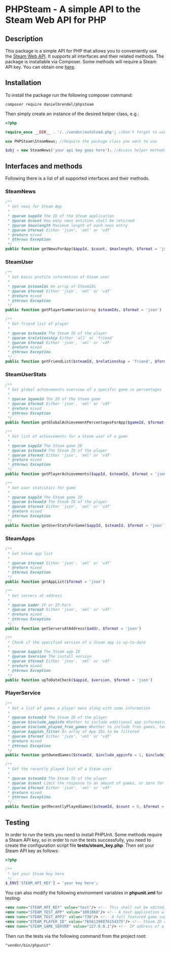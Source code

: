 # PHPSteam - A simple API to the Steam Web API for PHP

## Description
This package is a simple API for PHP that allows you to conveniently use the <a href="https://developer.valvesoftware.com/wiki/Steam_Web_API">Steam Web API</a>.
It supports all interfaces and their related methods. The package is installable via Composer.
Some methods will require a Steam API key. You can obtain one <a href="https://steamcommunity.com/dev/apikey">here</a>.

## Installation
To install the package run the following composer command:
```code
composer require danielbrendel/phpsteam 
```
Then simply create an instance of the desired helper class, e.g.:
```php
<?php

require_once __DIR__ . '/../vendor/autoload.php'; //Don't forget to use Composer autoloader if not already

use PHPSteam\SteamNews; //Require the package class you want to use

$obj = new SteamNews('your api key goes here'); //Access helper methods via $obj
```

## Interfaces and methods
Following there is a list of all supported interfaces and their methods.

### SteamNews
```php
/**
 * Get news for Steam App
 * 
 * @param $appId The ID of the Steam application
 * @param $count How many news entities shall be returned
 * @param $maxlength Maximum length of each news entry
 * @param $format Either 'json', 'xml' or 'vdf'
 * @return mixed
 * @throws Exception
 */
public function getNewsForApp($appId, $count, $maxlength, $format = 'json')
```

### SteamUser
```php
/**
 * Get basic profile information of Steam user
 * 
 * @param $steamIds An array of SteamIDs
 * @param $format Either 'json', 'xml' or 'vdf'
 * @return mixed
 * @throws Exception
 */
public function getPlayerSummaries(array $steamIds, $format = 'json')
```

```php
/**
 * Get friend list of player
 * 
 * @param $steamId The Steam ID of the player
 * @param $relationship Either 'all' or 'friend'
 * @param $format Either 'json', 'xml' or 'vdf'
 * @return mixed
 * @throws Exception
 */
public function getFriendList($steamId, $relationship = 'friend', $format = 'json')
```

### SteamUserStats
```php
/**
 * Get global achievements overview of a specific game in percentages
 * 
 * @param $gameId The ID of the Steam game
 * @param $format Either 'json', 'xml' or 'vdf'
 * @return mixed
 * @throws Exception
 */
public function getGlobalAchievementPercentagesForApp($gameId, $format = 'json')
```

```php
/**
 * Get list of achievements for a Steam user of a game
 * 
 * @param $appId The Steam game ID
 * @param $steamId The Steam ID of the player
 * @param $format Either 'json', 'xml' or 'vdf'
 * @return mixed
 * @throws Exception
 */
public function getPlayerAchievements($appId, $steamId, $format = 'json')
```

```php
/**
 * Get user statistics for game
 * 
 * @param $appId The Steam game ID
 * @param $steamId The Steam ID of the player
 * @param $format Either 'json', 'xml' or 'vdf'
 * @return mixed
 * @throws Exception
 */
public function getUserStatsForGame($appId, $steamId, $format = 'json')
```

### SteamApps
```php
/**
 * Get Steam app list
 * 
 * @param $format Either 'json', 'xml' or 'vdf'
 * @return mixed
 * @throws Exception
 */
public function getAppList($format = 'json')
```

```php
/**
 * Get servers at address
 * 
 * @param $addr IP or IP:Port
 * @param $format Either 'json', 'xml' or 'vdf'
 * @return mixed
 * @throws Exception
 */
public function getServersAtAddress($addr, $format = 'json')
```

```php
/**
 * Check if the specified version of a Steam app is up-to-date
 * 
 * @param $appid The Steam app ID
 * @param $version The install version
 * @param $format Either 'json', 'xml' or 'vdf'
 * @return mixed
 * @throws Exception
 */
public function upToDateCheck($appid, $version, $format = 'json')
```

### PlayerService
```php
/**
 * Get a list of games a player owns along with some information
 * 
 * @param $steamId The Steam ID of the player
 * @param $include_appinfo Whether to include additional app information
 * @param $include_played_free_games Whether to include free games, too
 * @param $appids_filter An array of App IDs to be filtered
 * @param $format Either 'json', 'xml' or 'vdf'
 * @return mixed
 * @throws Exception
 */
public function getOwnedGames($steamId, $include_appinfo = 1, $include_played_free_games = 1, $appids_filter = array(), $format = 'json')
```

```php
/**
 * Get the recently played list of a Steam user
 * 
 * @param $steamId The Steam ID of the player
 * @param $count Limit the response to an amount of games, or zero for no limitation
 * @param $format Either 'json', 'xml' or 'vdf'
 * @return mixed
 * @throws Exception
 */
public function getRecentlyPlayedGames($steamId, $count = 0, $format = 'json')
```

## Testing
In order to run the tests you need to install PHPUnit.
Some methods require a Steam API key, so in order to run the tests successfully, you need to
create the configuration script file <b>tests/steam_key.php</b>. Then set your Steam API key
as follows:
```php
<?php

/**
 * Set your Steam key here
 */
$_ENV['STEAM_API_KEY'] = 'your key here';
```
You can also modify the following environment variables in <b>phpunit.xml</b> for testing:
```xml
<env name="STEAM_API_KEY" value="test"/> <!-- This shall not be edited, use steam_key.php instead -->
<env name="STEAM_TEST_APP" value="1001860"/> <!-- A test application with basic data (e.g. no achievements) -->
<env name="STEAM_TEST_APP2" value="730"/> <!-- A full featured game supporting achievements etc. -->
<env name="STEAM_PLAYER_ID" value="76561198876154375"/> <!-- Steam ID of a player to obtain information -->
<env name="STEAM_GAME_SERVER" value="127.0.0.1"/> <!-- IP address of a server running one or more game servers (different ports) -->
```

Then run the tests via the following command from the project root:
```
"vendor/bin/phpunit"
```
